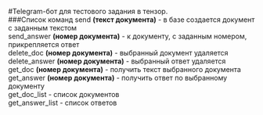 #Telegram-бот для тестового задания в тензор. <br>
###Список команд
send **(текст документа)** - в базе создается документ с заданным текстом <br>
send_answer **(номер документа)** - к документу, с заданным номером, прикрепляется ответ<br>
delete_doc **(номер документа)** - выбранный документ удаляется<br>
delete_answer **(номер документа)** - выбранный ответ удаляется<br>
get_doc **(номер документа)** - получить текст выбранного документа <br>
get_answer **(номер документа)** - получить ответ по выбранному документу<br>
get_doc_list - список документов <br>
get_answer_list - список ответов <br>